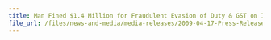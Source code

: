 ```yaml
---
title: Man Fined $1.4 Million for Fraudulent Evasion of Duty & GST on Import of Japanese Cars
file_url: /files/news-and-media/media-releases/2009-04-17-Press-Release.pdf
---
```

